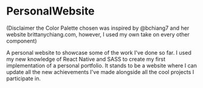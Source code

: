 # PersonalWebsite 
(Disclaimer the Color Palette chosen was inspired by @bchiang7 and her website brittanychiang.com, however, I used my own take on every other component)

A personal website to showcase some of the work I've done so far. I used my new knowledge of React Native and SASS to create my first implementation of a personal portfolio. It stands to be a website where I can update all the new achievements I've made alongside all the cool projects I participate in. 
